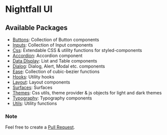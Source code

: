 # Nightfall UI

## Available Packages
* [Buttons](packages/components/src/buttons/README.md): Collection of Button components
* [Inputs](packages/components/src/inputs/README.md): Collection of Input components
* [Css](packages/css/README.md): Extendable CSS & utility functions for styled-components
* [Accordion](packages/components/src/accordion/README.md): Accordion component
* [Data DIsplay](packages/components/src/data-display/README.md): List and Table components
* [Dialog](packages/components/src/dialog/README.md): Dialog, Alert, Modal etc. components 
* [Ease](packages/ease/README.md): Collection of cubic-bezier functions
* [Hooks](packages/hooks/README.md): Utility hooks
* [Layout](packages/components/src/layout/README.md): Layout components
* [Surfaces](packages/components/src/surfaces/README.md): Surfaces
* [Themes](packages/themes/README.md): Css utils, theme provider & js objects for light and dark themes
* [Typography](packages/typography/README.md): Typography components
* [Utils](packages/utils/README.md): Utility functions

### Note
Feel free to create a [Pull Request](https://github.com/rilexus/nightfall-ui/pulls).